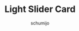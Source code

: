 ---
title: Light Slider Card
name: card_light_slider
category: card
author: schumijo
explanation: "The `light-slider-card` controls a light with the added possibilty to control the brightness of your light with a slider."
image_path: "/assets/images/light_slider.png"
internal: false
generator_install: true
generator_example: true
generator_button: true
variables:
  - name: entity
    type: entry
    example: light.my_livingroom_light
    required: true 
    explanation: ""
  - name: ulm_card_light_slider_name
    type: variable
    example: Livingroom Light
    required: false 
    explanation: "If you want to set a specific name, eg. because your friendly name is too long for the card, this is the place to fill it in. If this is not set, the friendly name will be used."
yaml: |-
  - type: 'custom:button-card'
    template: card_light_slider
    variables:
      ulm_card_light_slider_name: Livingroom Light
    entity: light.my_livingroom_light
ui: |-
  type: 'custom:button-card'
  template: card_light_slider
  variables:
    ulm_card_light_slider_name: Livingroom Light
  entity: light.my_livingroom_light
code: |-
  card_light_slider:
    variables:
      ulm_card_light_slider_name: "[[[ return entity.attributes.friendly_name ]]]"
    show_icon: false
    show_name: false
    show_label: false
    state:
      - operator: template
        value: "[[[ return entity.state == 'on' ]]]"
        styles:
          grid:
            - row-gap: 12px
          card:
            - background-color: 'rgba(var(--color-background-yellow),var(--opacity-bg))'
    styles:
      grid:
        - grid-template-areas: '"item1" "item2"'
        - grid-template-columns: 1fr
        - grid-template-rows: min-content min-content
      card:
        - border-radius: var(--border-radius)
        - box-shadow: var(--box-shadow)
        - padding: 12px
    custom_fields:
      item1:
        card:
          type: 'custom:button-card'
          template:
            - icon_info
            - light
          entity: "[[[ return entity.entity_id ]]]"
          name: "[[[ return variables.ulm_card_light_slider_name ]]]"
          styles:
            card:
              - box-shadow: none
              - border-radius: var(--border-radius) var(--border-radius) 0px 0px
              - padding: 0px
      item2:
        card:
          type: 'custom:my-slider'
          entity: '[[[ return entity.entity_id ]]]'
          radius: 14px
          height: 42px
          mainSliderColor: rgba(var(--color-yellow),1)
          secondarySliderColor: rgba(var(--color-yellow),0.2)
          mainSliderColorOff: rgba(var(--color-theme),0.05)
          secondarySliderColorOff: rgba(var(--color-theme),0.05)
          thumbHorizontalPadding: '0px'
          thumbVerticalPadding: '0px'   
          thumbWidth: 0px
          card_mod:
          style: |
            ha-card {
              border-radius: 14px;
              box-shadow: none;
            }
---